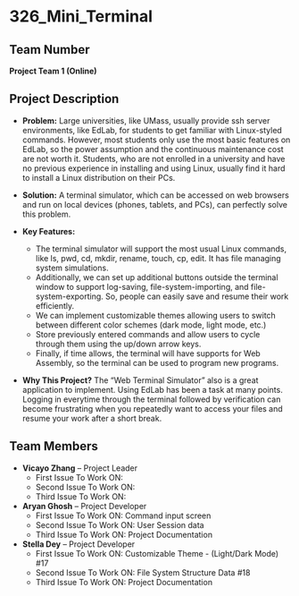 # 326_Mini_Terminal

## Team Number
**Project Team 1 (Online)**

## Project Description
- **Problem:**
Large universities, like UMass, usually provide ssh server environments, like EdLab, for students to get familiar with Linux-styled commands. However, most students only use the most basic features on EdLab, so the power assumption and the continuous maintenance cost are not worth it. 
Students, who are not enrolled in a university and have no previous experience in installing and using Linux, usually find it hard to install a Linux distribution on their PCs. 

  
- **Solution:**
A terminal simulator, which can be accessed on web browsers and run on local devices (phones, tablets, and PCs), can perfectly solve this problem.

- **Key Features:**
    - The terminal simulator will support the most usual Linux commands, like ls, pwd, cd, mkdir, rename, touch, cp, edit. It has file managing system simulations.
    - Additionally, we can set up additional buttons outside the terminal window to support log-saving, file-system-importing, and file-system-exporting. So, people can easily save and resume their work efficiently.
    - We can implement customizable themes allowing users to switch between different color schemes (dark mode, light mode, etc.)
    - Store previously entered commands and allow users to cycle through them using the up/down arrow keys.
    - Finally, if time allows, the terminal will have supports for Web Assembly, so the terminal can be used to program new programs.
- **Why This Project?**
The “Web Terminal Simulator” also is a great application to implement. Using EdLab has been a task at many points. Logging in everytime through the terminal followed by verification can become frustrating when you repeatedly want to access your files and resume your work after a short break. 

## Team Members
- **Vicayo Zhang** – Project Leader
    - First Issue To Work ON: 
    - Second Issue To Work ON: 
    - Third Issue To Work ON:
- **Aryan Ghosh** – Project Developer
    - First Issue To Work ON: Command input screen
    - Second Issue To Work ON: User Session data
    - Third Issue To Work ON: Project Documentation
- **Stella Dey** – Project Developer
    - First Issue To Work ON: Customizable Theme - (Light/Dark Mode) #17
    - Second Issue To Work ON: File System Structure Data #18
    - Third Issue To Work ON: Project Documentation
